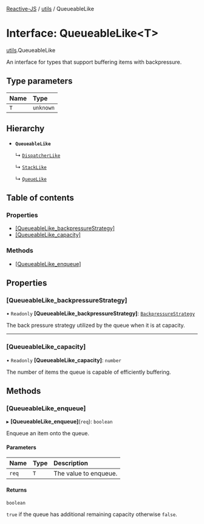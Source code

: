 [Reactive-JS](../README.md) / [utils](../modules/utils.md) / QueueableLike

# Interface: QueueableLike<T\>

[utils](../modules/utils.md).QueueableLike

An interface for types that support buffering items with backpressure.

## Type parameters

| Name | Type |
| :------ | :------ |
| `T` | `unknown` |

## Hierarchy

- **`QueueableLike`**

  ↳ [`DispatcherLike`](concurrent.DispatcherLike.md)

  ↳ [`StackLike`](utils.StackLike.md)

  ↳ [`QueueLike`](utils.QueueLike.md)

## Table of contents

### Properties

- [[QueueableLike\_backpressureStrategy]](utils.QueueableLike.md#[queueablelike_backpressurestrategy])
- [[QueueableLike\_capacity]](utils.QueueableLike.md#[queueablelike_capacity])

### Methods

- [[QueueableLike\_enqueue]](utils.QueueableLike.md#[queueablelike_enqueue])

## Properties

### [QueueableLike\_backpressureStrategy]

• `Readonly` **[QueueableLike\_backpressureStrategy]**: [`BackpressureStrategy`](../modules/utils.md#backpressurestrategy)

The back pressure strategy utilized by the queue when it is at capacity.

___

### [QueueableLike\_capacity]

• `Readonly` **[QueueableLike\_capacity]**: `number`

The number of items the queue is capable of efficiently buffering.

## Methods

### [QueueableLike\_enqueue]

▸ **[QueueableLike_enqueue]**(`req`): `boolean`

Enqueue an item onto the queue.

#### Parameters

| Name | Type | Description |
| :------ | :------ | :------ |
| `req` | `T` | The value to enqueue. |

#### Returns

`boolean`

`true` if the queue has additional remaining capacity otherwise `false`.
